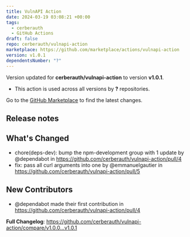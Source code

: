 ```yaml
---
title: VulnAPI Action
date: 2024-03-19 03:08:21 +00:00
tags:
  - cerberauth
  - GitHub Actions
draft: false
repo: cerberauth/vulnapi-action
marketplace: https://github.com/marketplace/actions/vulnapi-action
version: v1.0.1
dependentsNumber: "?"
---
```



Version updated for **cerberauth/vulnapi-action** to version **v1.0.1**.
- This action is used across all versions by **?** repositories.

Go to the [GitHub Marketplace](https://github.com/marketplace/actions/vulnapi-action) to find the latest changes.

## Release notes

## What's Changed
* chore(deps-dev): bump the npm-development group with 1 update by @dependabot in https://github.com/cerberauth/vulnapi-action/pull/4
* fix: pass all curl arguments into one by @emmanuelgautier in https://github.com/cerberauth/vulnapi-action/pull/5

## New Contributors
* @dependabot made their first contribution in https://github.com/cerberauth/vulnapi-action/pull/4

**Full Changelog**: https://github.com/cerberauth/vulnapi-action/compare/v1.0.0...v1.0.1
